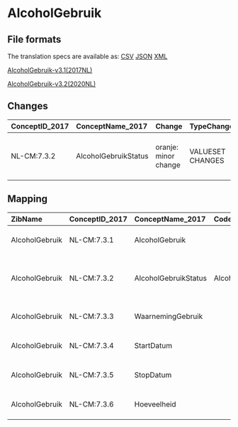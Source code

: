 # AlcoholGebruik
## File formats

The translation specs are available as: 
[CSV](../csv/AlcoholGebruik.csv) [JSON](../json/AlcoholGebruik.json) [XML](../xml/AlcoholGebruik.xml)



[AlcoholGebruik-v3.1(2017NL)](https://zibs.nl/wiki/AlcoholGebruik-v3.1(2017NL))

[AlcoholGebruik-v3.2(2020NL)](https://zibs.nl/wiki/AlcoholGebruik-v3.2(2020NL))









## Changes

| ConceptID_2017   | ConceptName_2017     | Change               | TypeChange       | Impact_heen   | TRANSLATIE_spec_heen                  | Impact_terug   | TRANSLATIE_spec_terug                 | Omschrijving                                           |
|:-----------------|:---------------------|:---------------------|:-----------------|:--------------|:--------------------------------------|:---------------|:--------------------------------------|:-------------------------------------------------------|
| NL-CM:7.3.2      | AlcoholGebruikStatus | oranje: minor change | VALUESET CHANGES | Low           | valuesets 2017 -> valueset 2020 regel | Medium         | valuesets 2017 <- valueset 2020 regel | Verouderde SCT code vervangen door nieuwe in codelijst |

## Mapping

| ZibName        | ConceptID_2017   | ConceptName_2017     | Codelists_2017                | Change                  | ConceptID_2020   | ConceptName_2020     | Codelists_2020                | Bits               | Omschrijving                                           | TypeChange       | Impact_heen   | TRANSLATIE_spec_heen                  | Impact_terug   | TRANSLATIE_spec_terug                 |
|:---------------|:-----------------|:---------------------|:------------------------------|:------------------------|:-----------------|:---------------------|:------------------------------|:-------------------|:-------------------------------------------------------|:-----------------|:--------------|:--------------------------------------|:---------------|:--------------------------------------|
| AlcoholGebruik | NL-CM:7.3.1      | AlcoholGebruik       |                               | groen: geen wijzigingen | NL-CM:7.3.1      | AlcoholGebruik       |                               |                    |                                                        | NO CHANGE        |               |                                       |                |                                       |
| AlcoholGebruik | NL-CM:7.3.2      | AlcoholGebruikStatus | AlcoholGebruikStatusCodelijst | oranje: minor change    | NL-CM:7.3.2      | AlcoholGebruikStatus | AlcoholGebruikStatusCodelijst | ZIB-1199 ; ZIB-686 | Verouderde SCT code vervangen door nieuwe in codelijst | VALUESET CHANGES | Low           | valuesets 2017 -> valueset 2020 regel | Medium         | valuesets 2017 <- valueset 2020 regel |
| AlcoholGebruik | NL-CM:7.3.3      | WaarnemingGebruik    |                               | groen: geen wijzigingen | NL-CM:7.3.3      | WaarnemingGebruik    |                               |                    |                                                        | NO CHANGE        |               |                                       |                |                                       |
| AlcoholGebruik | NL-CM:7.3.4      | StartDatum           |                               | groen: geen wijzigingen | NL-CM:7.3.4      | StartDatum           |                               |                    |                                                        | NO CHANGE        |               |                                       |                |                                       |
| AlcoholGebruik | NL-CM:7.3.5      | StopDatum            |                               | groen: geen wijzigingen | NL-CM:7.3.5      | StopDatum            |                               |                    |                                                        | NO CHANGE        |               |                                       |                |                                       |
| AlcoholGebruik | NL-CM:7.3.6      | Hoeveelheid          |                               | groen: geen wijzigingen | NL-CM:7.3.6      | Hoeveelheid          |                               |                    |                                                        | NO CHANGE        |               |                                       |                |                                       |

